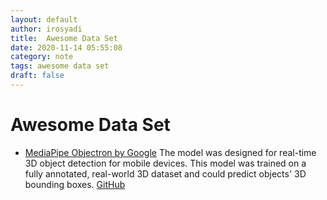 ```yaml
---
layout: default
author: irosyadi
title:  Awesome Data Set
date: 2020-11-14 05:55:08
category: note
tags: awesome data set
draft: false
---
```


# Awesome Data Set

- [MediaPipe Objectron by Google](https://ai.googleblog.com/2020/03/real-time-3d-object-detection-on-mobile.html) The model was designed for real-time 3D object detection for mobile devices. This model was trained on a fully annotated, real-world 3D dataset and could predict objects' 3D bounding boxes. [GitHub](https://github.com/google-research-datasets/Objectron/)
